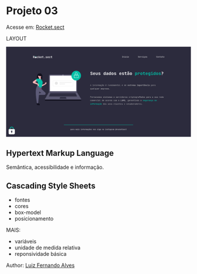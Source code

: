 # Projeto 03

Acesse em: <a href="https://lfoalves.github.io/rocket-security" title="Acessar o site da Rocket Security">Rocket.sect</a>

LAYOUT

<img src="./images/layout.png" alt="Layout da página web">

## Hypertext Markup Language
Semântica, acessibilidade e informação.

## Cascading Style Sheets
* fontes
* cores
* box-model
* posicionamento

MAIS:
* variáveis
* unidade de medida relativa
* reponsividade básica

Author: <a href="https://www.linkedin.com/in/lfoalves/" target="_blank" title="Autor: Luiz Fernando Alves">Luiz Fernando Alves</a>
